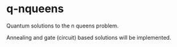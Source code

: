 # q-nqueens
Quantum solutions to the n queens problem.

Annealing and gate (circuit) based solutions will be implemented.
